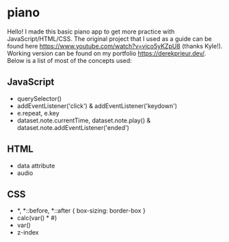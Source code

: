 # piano
Hello! I made this basic piano app to get more practice with JavaScript/HTML/CSS. The original project that I used as a guide can be found here https://www.youtube.com/watch?v=vjco5yKZpU8 (thanks Kyle!). Working version can be found on my portfolio https://derekprieur.dev/. Below is a list of most of the concepts used:
## JavaScript
  - querySelector()
  - addEventListener('click') & addEventListener('keydown')
  - e.repeat, e.key
  - dataset.note.currentTime, dataset.note.play() & dataset.note.addEventListener('ended')
  
## HTML
  - data attribute
  - audio

## CSS
  - *, *::before, *::after { box-sizing: border-box }
  - calc(var() * #)
  - var()
  - z-index
